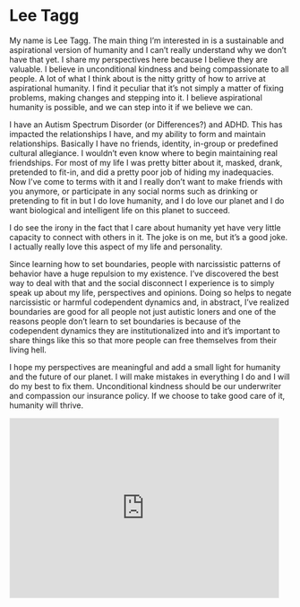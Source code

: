 # Lee Tagg

My name is Lee Tagg. The main thing I’m interested in is a sustainable and aspirational version of humanity and I can’t really understand why we don’t have that yet. I share my perspectives here because I believe they are valuable. I believe in unconditional kindness and being compassionate to all people. A lot of what I think about is the nitty gritty of how to arrive at aspirational humanity. I find it peculiar that it’s not simply a matter of fixing problems, making changes and stepping into it. I believe aspirational humanity is possible, and we can step into it if we believe we can.

I have an Autism Spectrum Disorder (or Differences?) and ADHD. This has impacted the relationships I have, and my ability to form and maintain relationships. Basically I have no friends, identity, in-group or predefined cultural allegiance. I wouldn’t even know where to begin maintaining real friendships. For most of my life I was pretty bitter about it, masked, drank, pretended to fit-in, and did a pretty poor job of hiding my inadequacies. Now I’ve come to terms with it and I really don’t want to make friends with you anymore, or participate in any social norms such as drinking or pretending to fit in but I do love humanity, and I do love our planet and I do want biological and intelligent life on this planet to succeed.

I do see the irony in the fact that I care about humanity yet have very little capacity to connect with others in it. The joke is on me, but it’s a good joke. I actually really love this aspect of my life and personality.

Since learning how to set boundaries, people with narcissistic patterns of behavior have a huge repulsion to my existence. I’ve discovered the best way to deal with that and the social disconnect I experience is to simply speak up about my life, perspectives and opinions. Doing so helps to negate narcissistic or harmful codependent dynamics and, in abstract, I’ve realized boundaries are good for all people not just autistic loners and one of the reasons people don’t learn to set boundaries is because of the codependent dynamics they are institutionalized into and it’s important to share things like this so that more people can free themselves from their living hell.

I hope my perspectives are meaningful and add a small light for humanity and the future of our planet. I will make mistakes in everything I do and I will do my best to fix them. Unconditional kindness should be our underwriter and compassion our insurance policy. If we choose to take good care of it, humanity will thrive.

<iframe src="https://leetagg.substack.com/embed" width="480" height="320" style="border:1px solid #EEE; background:white;" frameborder="0" scrolling="no"></iframe>